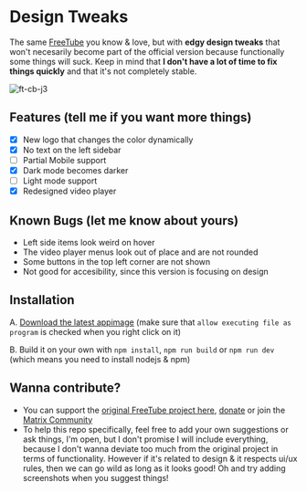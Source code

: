 # Design Tweaks

The same [FreeTube](https://github.com/FreeTubeApp/FreeTube) you know & love, but with **edgy design tweaks** that won't necesarily become part of the official version because functionally some things will suck. Keep in mind that **I don't have a lot of time to fix things quickly** and that it's not completely stable.

![ft-cb-j3](https://user-images.githubusercontent.com/86549690/124330699-a6814880-db96-11eb-9bbe-4699d5c50216.png)

## Features (tell me if you want more things)

- [x] New logo that changes the color dynamically
- [x] No text on the left sidebar
- [ ] Partial Mobile support
- [x] Dark mode becomes darker
- [ ] Light mode support
- [x] Redesigned video player

## Known Bugs (let me know about yours)

* Left side items look weird on hover
* The video player menus look out of place and are not rounded
* Some buttons in the top left corner are not shown
* Not good for accesibility, since this version is focusing on design

## Installation

A. [Download the latest appimage](https://github.com/dragosnfy/FreeTube/releases) (make sure that ```allow executing file as program``` is checked when you right click on it)

B. Build it on your own with ```npm install```, ```npm run build``` or ```npm run dev``` (which means you need to install nodejs & npm)

## Wanna contribute?

* You can support the [original FreeTube project here](https://github.com/FreeTubeApp/FreeTube), [donate](https://liberapay.com/FreeTube) or join the [Matrix Community](https://matrix.to/#/+freetube:matrix.org)
* To help this repo specifically, feel free to add your own suggestions or ask things, I'm open, but I don't promise I will include everything, because I don't wanna deviate too much from the original project in terms of functionality. However if it's related to design & it respects ui/ux rules, then we can go wild as long as it looks good! Oh and try adding screenshots when you suggest things!
